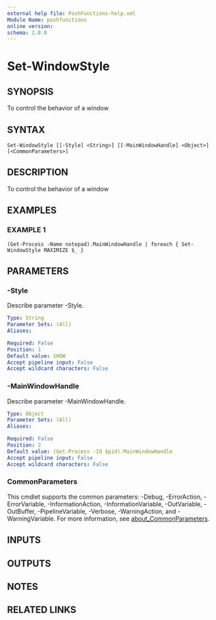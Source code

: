 ```yaml
---
external help file: PoshFunctions-help.xml
Module Name: poshfunctions
online version:
schema: 2.0.0
---
```


# Set-WindowStyle

## SYNOPSIS
To control the behavior of a window

## SYNTAX

```
Set-WindowStyle [[-Style] <String>] [[-MainWindowHandle] <Object>] [<CommonParameters>]
```

## DESCRIPTION
To control the behavior of a window

## EXAMPLES

### EXAMPLE 1
```
(Get-Process -Name notepad).MainWindowHandle | foreach { Set-WindowStyle MAXIMIZE $_ }
```

## PARAMETERS

### -Style
Describe parameter -Style.

```yaml
Type: String
Parameter Sets: (All)
Aliases:

Required: False
Position: 1
Default value: SHOW
Accept pipeline input: False
Accept wildcard characters: False
```

### -MainWindowHandle
Describe parameter -MainWindowHandle.

```yaml
Type: Object
Parameter Sets: (All)
Aliases:

Required: False
Position: 2
Default value: (Get-Process -Id $pid).MainWindowHandle
Accept pipeline input: False
Accept wildcard characters: False
```

### CommonParameters
This cmdlet supports the common parameters: -Debug, -ErrorAction, -ErrorVariable, -InformationAction, -InformationVariable, -OutVariable, -OutBuffer, -PipelineVariable, -Verbose, -WarningAction, and -WarningVariable. For more information, see [about_CommonParameters](http://go.microsoft.com/fwlink/?LinkID=113216).

## INPUTS

## OUTPUTS

## NOTES

## RELATED LINKS
